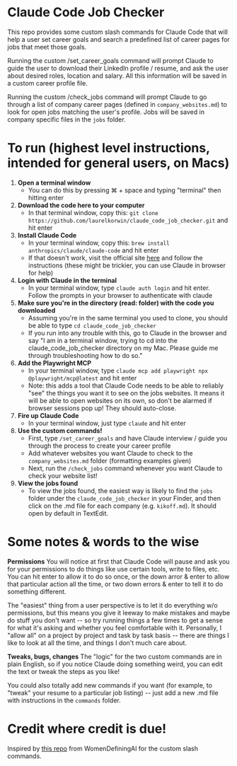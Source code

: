 # Claude Code Job Checker
This repo provides some custom slash commands for Claude Code that will help a user set career goals and search a predefined list of career pages for jobs that meet those goals.

Running the custom /set_career_goals command will prompt Claude to guide the user to download their LinkedIn profile / resume, and ask the user about desired roles, location and salary. All this information will be saved in a custom career profile file.

Running the custom /check_jobs command will prompt Claude to go through a list of company career pages (defined in `company_websites.md`) to look for open jobs matching the user's profile. Jobs will be saved in company specific files in the `jobs` folder.

# To run (highest level instructions, intended for general users, on Macs)
1. **Open a terminal window**
   - You can do this by pressing ⌘ + space and typing "terminal" then hitting enter
2. **Download the code here to your computer**
   - In that terminal window, copy this: `git clone https://github.com/laurelkorwin/claude_code_job_checker.git` and hit enter
3. **Install Claude Code**
   - In your terminal window, copy this: `brew install anthropics/claude/claude-code` and hit enter
   - If that doesn't work, visit the official site [here](https://www.anthropic.com/claude-code) and follow the instructions (these might be trickier, you can use Claude in browser for help)
4. **Login with Claude in the terminal**
   - In your terminal window, type `claude auth login` and hit enter. Follow the prompts in your browser to authenticate with claude
5. **Make sure you're in the directory (read: folder) with the code you downloaded**
   - Assuming you're in the same terminal you used to clone, you should be able to type `cd claude_code_job_checker`
   - If you run into any trouble with this, go to Claude in the browser and say "I am in a terminal window, trying to cd into the claude_code_job_checker directory on my Mac. Please guide me through troubleshooting how to do so."
6. **Add the Playwright MCP**
   - In your terminal window, type `claude mcp add playwright npx @playwright/mcp@latest` and hit enter
   - Note: this adds a tool that Claude Code needs to be able to reliably "see" the things you want it to see on the jobs websites. It means it will be able to open websites on its own, so don't be alarmed if browser sessions pop up! They should auto-close.
7. **Fire up Claude Code**
   - In your terminal window, just type `claude` and hit enter
8. **Use the custom commands!**
   - First, type `/set_career_goals` and have Claude interview / guide you through the process to create your career profile
   - Add whatever websites you want Claude to check to the `company_websites.md` folder (formatting examples given)
   - Next, run the `/check_jobs` command whenever you want Claude to check your website list!
9. **View the jobs found**
    - To view the jobs found, the easiest way is likely to find the `jobs` folder under the `claude_code_job_checker` in your Finder, and then click on the .md file for each company (e.g. `kikoff.md`). It should open by default in TextEdit.
  
# Some notes & words to the wise
**Permissions**
You will notice at first that Claude Code will pause and ask you for your permissions to do things like use certain tools, write to files, etc. You can hit enter to allow it to do so once, or the down arror & enter to allow that particular action all the time, or two down errors & enter to tell it to do something different. 

The "easiest" thing from a user perspective is to let it do everything w/o permissions, but this means you give it leeway to make mistakes and maybe do stuff you don't want -- so try running things a few times to get a sense for what it's asking and whether you feel comfortable with it. Personally, I "allow all" on a project by project and task by task basis -- there are things I like to look at all the time, and things I don't much care about.

**Tweaks, bugs, changes**
The "logic" for the two custom commands are in plain English, so if you notice Claude doing something weird, you can edit the text or tweak the steps as you like!

You could also totally add new commands if you want (for example, to "tweak" your resume to a particular job listing) -- just add a new .md file with instructions in the `commands` folder.


# Credit where credit is due!
Inspired by [this repo](https://github.com/WomenDefiningAI/claudecode-writer/tree/main) from WomenDefiningAI for the custom slash commands.

